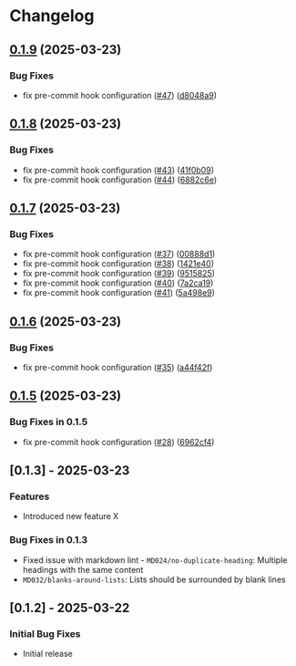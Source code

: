 # Changelog

## [0.1.9](https://github.com/SourceSpring/action-nexus-upload/compare/v0.1.8...v0.1.9) (2025-03-23)


### Bug Fixes

* fix pre-commit hook configuration ([#47](https://github.com/SourceSpring/action-nexus-upload/issues/47)) ([d8048a9](https://github.com/SourceSpring/action-nexus-upload/commit/d8048a951c0323e1b682aa1cae1da1a4c5d3c5d0))

## [0.1.8](https://github.com/SourceSpring/action-nexus-upload/compare/v0.1.7...v0.1.8) (2025-03-23)


### Bug Fixes

* fix pre-commit hook configuration ([#43](https://github.com/SourceSpring/action-nexus-upload/issues/43)) ([41f0b09](https://github.com/SourceSpring/action-nexus-upload/commit/41f0b09fc7981398c78aeebdabb5b42e9fc5bc2b))
* fix pre-commit hook configuration ([#44](https://github.com/SourceSpring/action-nexus-upload/issues/44)) ([6882c6e](https://github.com/SourceSpring/action-nexus-upload/commit/6882c6e7832a917c4ca2feba30b4eee3b1ca896b))

## [0.1.7](https://github.com/SourceSpring/action-nexus-upload/compare/v0.1.6...v0.1.7) (2025-03-23)


### Bug Fixes

* fix pre-commit hook configuration ([#37](https://github.com/SourceSpring/action-nexus-upload/issues/37)) ([00888d1](https://github.com/SourceSpring/action-nexus-upload/commit/00888d1560d611d0aee56cbcf3f974483607c28b))
* fix pre-commit hook configuration ([#38](https://github.com/SourceSpring/action-nexus-upload/issues/38)) ([1421e40](https://github.com/SourceSpring/action-nexus-upload/commit/1421e40799616b6b99d972794f8c0aabaefcdc87))
* fix pre-commit hook configuration ([#39](https://github.com/SourceSpring/action-nexus-upload/issues/39)) ([9515825](https://github.com/SourceSpring/action-nexus-upload/commit/9515825cc73e9b73c1f3c0140cf31b156d56eb98))
* fix pre-commit hook configuration ([#40](https://github.com/SourceSpring/action-nexus-upload/issues/40)) ([7a2ca19](https://github.com/SourceSpring/action-nexus-upload/commit/7a2ca19e370de1f25c85f68487eabe45c34b849e))
* fix pre-commit hook configuration ([#41](https://github.com/SourceSpring/action-nexus-upload/issues/41)) ([5a498e9](https://github.com/SourceSpring/action-nexus-upload/commit/5a498e9384ea7262c5405cde3f5e34482cd8c385))

## [0.1.6](https://github.com/SourceSpring/action-nexus-upload/compare/v0.1.5...v0.1.6) (2025-03-23)


### Bug Fixes

* fix pre-commit hook configuration ([#35](https://github.com/SourceSpring/action-nexus-upload/issues/35)) ([a44f42f](https://github.com/SourceSpring/action-nexus-upload/commit/a44f42f04aed49e1bf7ec2be0c238d5310570543))

## [0.1.5](https://github.com/SourceSpring/action-nexus-upload/compare/v0.1.4...v0.1.5) (2025-03-23)

### Bug Fixes in 0.1.5

- fix pre-commit hook configuration ([#28](https://github.com/SourceSpring/action-nexus-upload/issues/28)) ([6962cf4](https://github.com/SourceSpring/action-nexus-upload/commit/6962cf496664987e51f6b7e122faad8fd53a859a))

## [0.1.3] - 2025-03-23

### Features

- Introduced new feature X

### Bug Fixes in 0.1.3

- Fixed issue with markdown lint - `MD024/no-duplicate-heading`: Multiple headings with the same content
- `MD032/blanks-around-lists`: Lists should be surrounded by blank lines

## [0.1.2] - 2025-03-22

### Initial Bug Fixes

- Initial release
